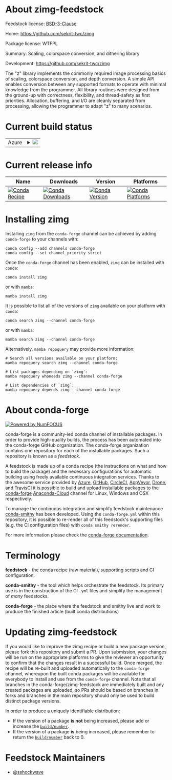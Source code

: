 About zimg-feedstock
====================

Feedstock license: [BSD-3-Clause](https://github.com/conda-forge/zimg-feedstock/blob/main/LICENSE.txt)

Home: https://github.com/sekrit-twc/zimg

Package license: WTFPL

Summary: Scaling, colorspace conversion, and dithering library

Development: https://github.com/sekrit-twc/zimg

The "z" library implements the commonly required image processing basics of scaling,
colorspace conversion, and depth conversion.
A simple API enables conversion between any supported formats
to operate with minimal knowledge from the programmer.
All library routines were designed from the ground-up
with correctness, flexibility, and thread-safety as first priorities.
Allocation, buffering, and I/O are cleanly separated from processing,
allowing the programmer to adapt "z" to many scenarios.


Current build status
====================


<table>
    
  <tr>
    <td>Azure</td>
    <td>
      <details>
        <summary>
          <a href="https://dev.azure.com/conda-forge/feedstock-builds/_build/latest?definitionId=18053&branchName=main">
            <img src="https://dev.azure.com/conda-forge/feedstock-builds/_apis/build/status/zimg-feedstock?branchName=main">
          </a>
        </summary>
        <table>
          <thead><tr><th>Variant</th><th>Status</th></tr></thead>
          <tbody><tr>
              <td>linux_64</td>
              <td>
                <a href="https://dev.azure.com/conda-forge/feedstock-builds/_build/latest?definitionId=18053&branchName=main">
                  <img src="https://dev.azure.com/conda-forge/feedstock-builds/_apis/build/status/zimg-feedstock?branchName=main&jobName=linux&configuration=linux%20linux_64_" alt="variant">
                </a>
              </td>
            </tr><tr>
              <td>linux_aarch64</td>
              <td>
                <a href="https://dev.azure.com/conda-forge/feedstock-builds/_build/latest?definitionId=18053&branchName=main">
                  <img src="https://dev.azure.com/conda-forge/feedstock-builds/_apis/build/status/zimg-feedstock?branchName=main&jobName=linux&configuration=linux%20linux_aarch64_" alt="variant">
                </a>
              </td>
            </tr><tr>
              <td>linux_ppc64le</td>
              <td>
                <a href="https://dev.azure.com/conda-forge/feedstock-builds/_build/latest?definitionId=18053&branchName=main">
                  <img src="https://dev.azure.com/conda-forge/feedstock-builds/_apis/build/status/zimg-feedstock?branchName=main&jobName=linux&configuration=linux%20linux_ppc64le_" alt="variant">
                </a>
              </td>
            </tr><tr>
              <td>osx_64</td>
              <td>
                <a href="https://dev.azure.com/conda-forge/feedstock-builds/_build/latest?definitionId=18053&branchName=main">
                  <img src="https://dev.azure.com/conda-forge/feedstock-builds/_apis/build/status/zimg-feedstock?branchName=main&jobName=osx&configuration=osx%20osx_64_" alt="variant">
                </a>
              </td>
            </tr><tr>
              <td>osx_arm64</td>
              <td>
                <a href="https://dev.azure.com/conda-forge/feedstock-builds/_build/latest?definitionId=18053&branchName=main">
                  <img src="https://dev.azure.com/conda-forge/feedstock-builds/_apis/build/status/zimg-feedstock?branchName=main&jobName=osx&configuration=osx%20osx_arm64_" alt="variant">
                </a>
              </td>
            </tr><tr>
              <td>win_64</td>
              <td>
                <a href="https://dev.azure.com/conda-forge/feedstock-builds/_build/latest?definitionId=18053&branchName=main">
                  <img src="https://dev.azure.com/conda-forge/feedstock-builds/_apis/build/status/zimg-feedstock?branchName=main&jobName=win&configuration=win%20win_64_" alt="variant">
                </a>
              </td>
            </tr>
          </tbody>
        </table>
      </details>
    </td>
  </tr>
</table>

Current release info
====================

| Name | Downloads | Version | Platforms |
| --- | --- | --- | --- |
| [![Conda Recipe](https://img.shields.io/badge/recipe-zimg-green.svg)](https://anaconda.org/conda-forge/zimg) | [![Conda Downloads](https://img.shields.io/conda/dn/conda-forge/zimg.svg)](https://anaconda.org/conda-forge/zimg) | [![Conda Version](https://img.shields.io/conda/vn/conda-forge/zimg.svg)](https://anaconda.org/conda-forge/zimg) | [![Conda Platforms](https://img.shields.io/conda/pn/conda-forge/zimg.svg)](https://anaconda.org/conda-forge/zimg) |

Installing zimg
===============

Installing `zimg` from the `conda-forge` channel can be achieved by adding `conda-forge` to your channels with:

```
conda config --add channels conda-forge
conda config --set channel_priority strict
```

Once the `conda-forge` channel has been enabled, `zimg` can be installed with `conda`:

```
conda install zimg
```

or with `mamba`:

```
mamba install zimg
```

It is possible to list all of the versions of `zimg` available on your platform with `conda`:

```
conda search zimg --channel conda-forge
```

or with `mamba`:

```
mamba search zimg --channel conda-forge
```

Alternatively, `mamba repoquery` may provide more information:

```
# Search all versions available on your platform:
mamba repoquery search zimg --channel conda-forge

# List packages depending on `zimg`:
mamba repoquery whoneeds zimg --channel conda-forge

# List dependencies of `zimg`:
mamba repoquery depends zimg --channel conda-forge
```


About conda-forge
=================

[![Powered by
NumFOCUS](https://img.shields.io/badge/powered%20by-NumFOCUS-orange.svg?style=flat&colorA=E1523D&colorB=007D8A)](https://numfocus.org)

conda-forge is a community-led conda channel of installable packages.
In order to provide high-quality builds, the process has been automated into the
conda-forge GitHub organization. The conda-forge organization contains one repository
for each of the installable packages. Such a repository is known as a *feedstock*.

A feedstock is made up of a conda recipe (the instructions on what and how to build
the package) and the necessary configurations for automatic building using freely
available continuous integration services. Thanks to the awesome service provided by
[Azure](https://azure.microsoft.com/en-us/services/devops/), [GitHub](https://github.com/),
[CircleCI](https://circleci.com/), [AppVeyor](https://www.appveyor.com/),
[Drone](https://cloud.drone.io/welcome), and [TravisCI](https://travis-ci.com/)
it is possible to build and upload installable packages to the
[conda-forge](https://anaconda.org/conda-forge) [Anaconda-Cloud](https://anaconda.org/)
channel for Linux, Windows and OSX respectively.

To manage the continuous integration and simplify feedstock maintenance
[conda-smithy](https://github.com/conda-forge/conda-smithy) has been developed.
Using the ``conda-forge.yml`` within this repository, it is possible to re-render all of
this feedstock's supporting files (e.g. the CI configuration files) with ``conda smithy rerender``.

For more information please check the [conda-forge documentation](https://conda-forge.org/docs/).

Terminology
===========

**feedstock** - the conda recipe (raw material), supporting scripts and CI configuration.

**conda-smithy** - the tool which helps orchestrate the feedstock.
                   Its primary use is in the construction of the CI ``.yml`` files
                   and simplify the management of *many* feedstocks.

**conda-forge** - the place where the feedstock and smithy live and work to
                  produce the finished article (built conda distributions)


Updating zimg-feedstock
=======================

If you would like to improve the zimg recipe or build a new
package version, please fork this repository and submit a PR. Upon submission,
your changes will be run on the appropriate platforms to give the reviewer an
opportunity to confirm that the changes result in a successful build. Once
merged, the recipe will be re-built and uploaded automatically to the
`conda-forge` channel, whereupon the built conda packages will be available for
everybody to install and use from the `conda-forge` channel.
Note that all branches in the conda-forge/zimg-feedstock are
immediately built and any created packages are uploaded, so PRs should be based
on branches in forks and branches in the main repository should only be used to
build distinct package versions.

In order to produce a uniquely identifiable distribution:
 * If the version of a package **is not** being increased, please add or increase
   the [``build/number``](https://docs.conda.io/projects/conda-build/en/latest/resources/define-metadata.html#build-number-and-string).
 * If the version of a package **is** being increased, please remember to return
   the [``build/number``](https://docs.conda.io/projects/conda-build/en/latest/resources/define-metadata.html#build-number-and-string)
   back to 0.

Feedstock Maintainers
=====================

* [@sshockwave](https://github.com/sshockwave/)

